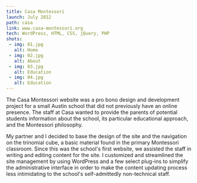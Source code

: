 ```yaml
---
title: Casa Montessori
launch: July 2012
path: casa
link: www.casa-montessori.org
tech: WordPress, HTML, CSS, jQuery, PHP
shots:
 - img: 01.jpg
   alt: Home
 - img: 02.jpg
   alt: About
 - img: 03.jpg
   alt: Education
 - img: 04.jpg
   alt: Education
---
```

The Casa Montessori website was a pro bono design and development project for a small Austin school that did not previously have an online presence. The staff at Casa wanted to provide the parents of potential students information about the school, its particular educational approach, and the Montessori philosophy.

My partner and I decided to base the design of the site and the navigation on the trinomial cube, a basic material found in the primary Montessori classroom. Since this was the school's first website, we assisted the staff in writing and editing content for the site. I customized and streamlined the site management by using WordPress and a few select plug-ins to simplify the administrative interface in order to make the content updating process less intimidating to the school's self-admittedly non-technical staff.